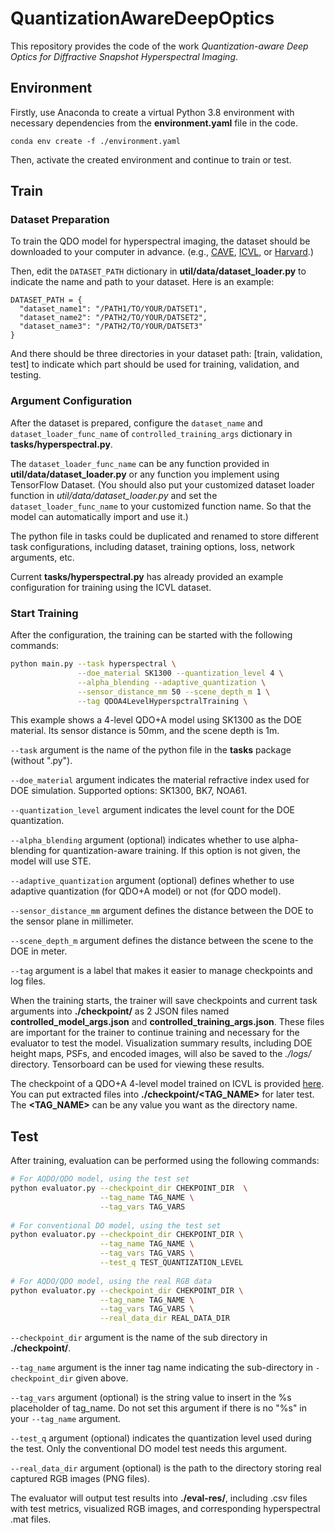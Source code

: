 # QuantizationAwareDeepOptics

This repository provides the code of the work *Quantization-aware Deep Optics for Diffractive Snapshot Hyperspectral Imaging*.

## Environment

Firstly, use Anaconda to create a virtual Python 3.8 environment with necessary dependencies from the **environment.yaml** file in the code.

```
conda env create -f ./environment.yaml
```

Then, activate the created environment and continue to train or test.

## Train

### Dataset Preparation

To train the QDO model for hyperspectral imaging, the dataset should be downloaded to your computer in advance.
(e.g., [CAVE](https://www.cs.columbia.edu/CAVE/databases/multispectral/), [ICVL](http://icvl.cs.bgu.ac.il/hyperspectral/), or [Harvard](http://vision.seas.harvard.edu/hyperspec/index.html).)


Then, edit the ```DATASET_PATH``` dictionary in **util/data/dataset_loader.py** to indicate the name and path to your dataset. Here is an example:
```
DATASET_PATH = {
  "dataset_name1": "/PATH1/TO/YOUR/DATSET1",
  "dataset_name2": "/PATH2/TO/YOUR/DATSET2",
  "dataset_name3": "/PATH2/TO/YOUR/DATSET3"
}
```
And there should be three directories in your dataset path: [train, validation, test] to indicate which part should be used for training, validation, and testing.

### Argument Configuration

After the dataset is prepared, configure the ```dataset_name``` and ```dataset_loader_func_name``` of ```controlled_training_args``` dictionary in **tasks/hyperspectral.py**.

The ```dataset_loader_func_name``` can be any function provided in **util/data/dataset_loader.py** or any function you implement using TensorFlow Dataset. 
(You should also put your customized dataset loader function in *util/data/dataset_loader.py* and set the ```dataset_loader_func_name``` to your customized function name. So that the model can automatically import and use it.)

The python file in tasks could be duplicated and renamed to store different task configurations, including dataset, training options, loss, network arguments, etc.

Current **tasks/hyperspectral.py** has already provided an example configuration for training using the ICVL dataset.


### Start Training

After the configuration, the training can be started with the following commands:
```bash
python main.py --task hyperspectral \
               --doe_material SK1300 --quantization_level 4 \
               --alpha_blending --adaptive_quantization \
               --sensor_distance_mm 50 --scene_depth_m 1 \
               --tag QDOA4LevelHyperspctralTraining \
```
This example shows a 4-level QDO+A model using SK1300 as the DOE material. Its sensor distance is 50mm, and the scene depth is 1m.

 ```--task``` argument is the name of the python file in the **tasks** package (without ".py").

 ```--doe_material``` argument indicates the material refractive index used for DOE simulation. Supported options: SK1300, BK7, NOA61.

 ```--quantization_level``` argument indicates the level count for the DOE quantization.

 ```--alpha_blending``` argument (optional) indicates whether to use alpha-blending for quantization-aware training. If this option is not given, the model will use STE.

 ```--adaptive_quantization``` argument (optional) defines whether to use adaptive quantization (for QDO+A model) or not (for QDO model).

 ```--sensor_distance_mm``` argument defines the distance between the DOE to the sensor plane in millimeter.

 ```--scene_depth_m``` argument defines the distance between the scene to the DOE in meter.

 ```--tag``` argument is a label that makes it easier to manage checkpoints and log files.

When the training starts, the trainer will save checkpoints and current task arguments into **./checkpoint/** as 2 JSON files named **controlled_model_args.json** and **controlled_training_args.json**. These files are important for the trainer to continue training and necessary for the evaluator to test the model. Visualization summary results, including DOE height maps, PSFs, and encoded images, will also be saved to the *./logs/* directory. Tensorboard can be used for viewing these results.

The checkpoint of a QDO+A 4-level model trained on ICVL is provided [here](https://mega.nz/file/FkNkWBpA#H3PXA0DIuDVl3G2xcTeVPp5Yx6lc7A03tyoqNaRGL8k). You can put extracted files into **./checkpoint/<TAG_NAME>** for later test. The **<TAG_NAME>** can be any value you want as the directory name.

## Test

After training, evaluation can be performed using the following commands:
```bash
# For AQDO/QDO model, using the test set
python evaluator.py --checkpoint_dir CHEKPOINT_DIR  \
                    --tag_name TAG_NAME \
                    --tag_vars TAG_VARS
                    
# For conventional DO model, using the test set
python evaluator.py --checkpoint_dir CHEKPOINT_DIR \
                    --tag_name TAG_NAME \
                    --tag_vars TAG_VARS \
                    --test_q TEST_QUANTIZATION_LEVEL
                    
# For AQDO/QDO model, using the real RGB data
python evaluator.py --checkpoint_dir CHEKPOINT_DIR \
                    --tag_name TAG_NAME \
                    --tag_vars TAG_VARS \
                    --real_data_dir REAL_DATA_DIR
```

```--checkpoint_dir``` argument is the name of the sub directory in **./checkpoint/**.

```--tag_name``` argument is the inner tag name indicating the sub-directory in ```-checkpoint_dir``` given above.

```--tag_vars``` argument (optional) is the string value to insert in the %s placeholder of tag_name. Do not set this argument if there is no "%s" in your ```--tag_name``` argument.

```--test_q``` argument (optional) indicates the quantization level used during the test. Only the conventional DO model test needs this argument.

```--real_data_dir``` argument (optional) is the path to the directory storing real captured RGB images (PNG files).

The evaluator will output test results into **./eval-res/**, including .csv files with test metrics, visualized RGB images, and corresponding hyperspectral .mat files.
